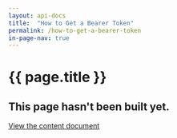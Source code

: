 ```yaml
---
layout: api-docs
title:  "How to Get a Bearer Token"
permalink: /how-to-get-a-bearer-token
in-page-nav: true
---
```


# {{ page.title }}

## This page hasn't been built yet. 

<a href="https://docs.google.com/document/d/1tYsg4ajj093fOtadzkfcm-FXPsBv8UeNqYL3MjwmJLI/edit?usp=sharing">View the content document<a>